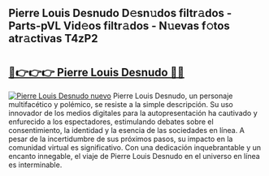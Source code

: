 ## Pierre Louis Desnudo D𝚎sn𝚞dos filtr𝚊dos - Parts-pVL Vid𝚎os filtr𝚊dos - N𝚞evas f𝚘tos atr𝚊ctivas T4zP2

# <h2><a href="http://mb3gib0.tromn.icu/?c=Pierre+Louis+Desnudo">🔗👉👉👉 Pierre Louis Desnudo 🔗🔗</a></h2>

[![Pierre Louis Desnudo nuevo](https://i.imgur.com/pEAQMta.gif)](http://mb3gib0.tromn.icu/?c=Pierre+Louis+Desnudo)
Pierre Louis Desnudo, un personaje multifacético y polémico, se resiste a la simple descripción. Su uso innovador de los medios digitales para la autopresentación ha cautivado y enfurecido a los espectadores, estimulando debates sobre el consentimiento, la identidad y la esencia de las sociedades en línea. A pesar de la incertidumbre de sus próximos pasos, su impacto en la comunidad virtual es significativo. Con una dedicación inquebrantable y un encanto innegable, el viaje de Pierre Louis Desnudo en el universo en línea es interminable.
